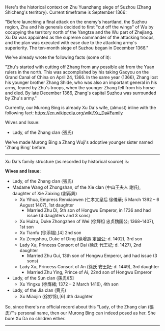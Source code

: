 
Here's the historical context on Zhu Yuanzhang siege of Suzhou (Zhang Shicheng's territory). Current timeframe is September 1366:

"Before launching a final attack on the enemy's heartland, the Suzhou region, Zhu and his generals decided to first "cut off the wings" of Wu by occupying the territory north of the Yangtze and the Wu part of Zhejiang. Xu Da was appointed as the supreme commander of the attacking troops, and the plan was executed with ease due to the attacking army's superiority. The ten-month siege of Suzhou began in December 1366."

We've already wrote the following facts (some of it):

"Zhu's started with cutting off Zhang from any possible aid from the Yuan rulers in the north. This was accomplished by his taking Gaoyou on the Grand Canal of China on April 24, 1366. In the same year (1366), Zhang lost his younger brother Zhang Shide, who was also an important general in his army, feared by Zhu's troops, when the younger Zhang fell from his horse and died. By late December 1366, Zhang's capital Suzhou was surrounded by Zhu's army."

Currently, our Murong Bing is already Xu Da's wife, (almost) inline with the following fact:
https://en.wikipedia.org/wiki/Xu_Da#Family

Wives and Issue:
- Lady, of the Zhang clan (張氏)

We've made Murong Bing a Zhang Wuji's adoptive younger sister named 'Zhang Bing' before.

---

Xu Da's family structure (as recorded by historical source) is:

**Wives and Issue:**

- Lady, of the Zhang clan (張氏)
- Madame Wang of Zhongshan, of the Xie clan (中山王夫人 謝氏), daughter of Xie Zaixing (謝再興)
  + Xu Yihua, Empress Renxiaowen (仁孝文皇后 徐儀華; 5 March 1362 – 6 August 1407), 1st daughter
    - Married Zhu Di, 5th son of Hongwu Emperor, in 1736 and had issue (4 daughters and 3 sons)
  + Xu Huizu, Duke Zhongzhen of Wei (徐輝祖 忠贞魏国公; 1368–1407), 1st son
  + Xu Tianfu (徐添福),[4] 2nd son
  + Xu Zengshou, Duke of Ding (徐增壽 定國公; d. 1402), 3rd son
  + Lady Xu, Princess Consort of Dai (徐氏 代王妃; d. 1427), 2nd daughter
    - Married Zhu Gui, 13th son of Hongwu Emperor, and had issue (3 sons)
  + Lady Xu, Princess Consort of An (徐氏 安王妃; d. 1449), 3rd daughter
    - Married Zhu Ying, Prince of Ai, 22nd son of Hongwu Emperor
- Lady, of the Sun clan (孫氏)[5]
  + Xu Yingxu (徐膺緒; 1372 – 2 March 1416), 4th son
- Lady, of the Jia clan (賈氏)
  + Xu Miaojin (徐妙锦),[6] 4th daughter

So, since there's no official record about this "Lady, of the Zhang clan (張氏)"'s personal name, then our Murong Bing can indeed posed as her. She bore Xu Da no children either.

---

